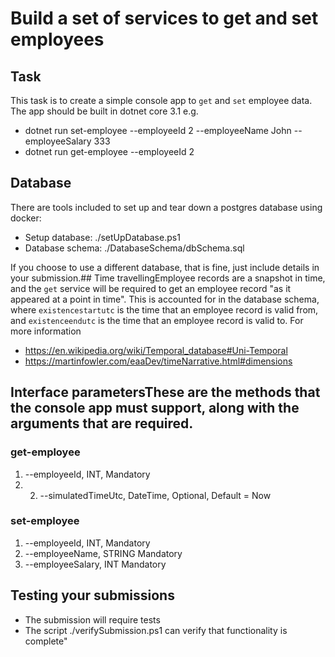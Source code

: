 # Build a set of services to get and set employees

## Task
This task is to create a simple console app to `get` and `set` employee data.
The app should be built in dotnet core 3.1
e.g.
* dotnet run set-employee --employeeId 2 --employeeName John --employeeSalary 333
* dotnet run get-employee --employeeId 2
 
## Database
There are tools included to set up and tear down a postgres database using docker: 
* Setup database: ./setUpDatabase.ps1 
* Database schema: ./DatabaseSchema/dbSchema.sql

If you choose to use a different database, that is fine, just include details in your submission.## Time travellingEmployee records are a snapshot in time, and the `get` service will be required to get an employee record "as it appeared at a point in time". This is accounted for in the database schema, where `existencestartutc` is the time that an employee record is valid from, and `existenceendutc` is the time that an employee record is valid to.
For more information 
* https://en.wikipedia.org/wiki/Temporal_database#Uni-Temporal 
* https://martinfowler.com/eaaDev/timeNarrative.html#dimensions

## Interface parametersThese are the methods that the console app must support, along with the arguments that are required.

### get-employee 
1. --employeeId, INT, Mandatory 
2. 2. --simulatedTimeUtc, DateTime, Optional, Default = Now

### set-employee 
1. --employeeId, INT, Mandatory 
2. --employeeName, STRING Mandatory 
3. --employeeSalary, INT Mandatory

## Testing your submissions 
* The submission will require tests 
* The script ./verifySubmission.ps1 can verify that functionality is complete" 

